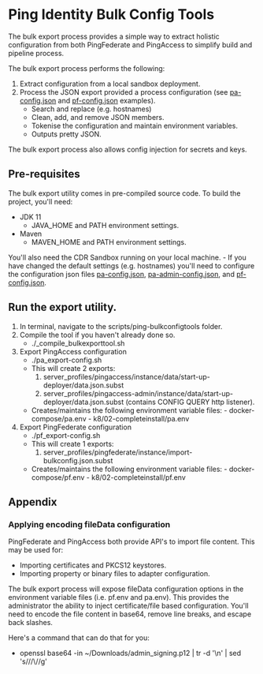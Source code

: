 # Ping Identity Bulk Config Tools

The bulk export process provides a simple way to extract holistic configuration from both PingFederate and PingAccess to simplify build and pipeline process.

The bulk export process performs the following:
1. Extract configuration from a local sandbox deployment.
2. Process the JSON export provided a process configuration (see [pa-config.json](pa-config.json) and [pf-config.json](pf-config.json) examples).
    - Search and replace (e.g. hostnames)
    - Clean, add, and remove JSON members.
    - Tokenise the configuration and maintain environment variables.
    - Outputs pretty JSON.

The bulk export process also allows config injection for secrets and keys.

## Pre-requisites

The bulk export utility comes in pre-compiled source code. To build the project, you'll need:
- JDK 11
    - JAVA_HOME and PATH environment settings.
- Maven
    - MAVEN_HOME and PATH environment settings.

You'll also need the CDR Sandbox running on your local machine.
    - If you have changed the default settings (e.g. hostnames) you'll need to configure the configuration json files [pa-config.json](pa-config.json), [pa-admin-config.json](pa-admin-config.json), and [pf-config.json](pf-config.json).

## Run the export utility.

1. In terminal, navigate to the scripts/ping-bulkconfigtools folder.
2. Compile the tool if you haven't already done so.
    - ./_compile_bulkexporttool.sh
3. Export PingAccess configuration
    - ./pa_export-config.sh
    - This will create 2 exports: 
        1) server_profiles/pingaccess/instance/data/start-up-deployer/data.json.subst
        2) server_profiles/pingaccess-admin/instance/data/start-up-deployer/data.json.subst (contains CONFIG QUERY http listener).
    - Creates/maintains the following environment variable files:
            - docker-compose/pa.env
            - k8/02-completeinstall/pa.env
4. Export PingFederate configuration
    - ./pf_export-config.sh
    - This will create 1 exports: 
        1) server_profiles/pingfederate/instance/import-bulkconfig.json.subst
    - Creates/maintains the following environment variable files:
            - docker-compose/pf.env
            - k8/02-completeinstall/pf.env

## Appendix

### Applying encoding fileData configuration

PingFederate and PingAccess both provide API's to import file content. This may be used for:
- Importing certificates and PKCS12 keystores.
- Importing property or binary files to adapter configuration.

The bulk export process will expose fileData configuration options in the environment variable files (i.e. pf.env and pa.env). This provides the administrator the ability to inject certificate/file based configuration. You'll need to encode the file content in base64, remove line breaks, and escape back slashes.

Here's a command that can do that for you:
- openssl base64 -in ~/Downloads/admin_signing.p12 | tr -d '\n' | sed 's/\//\\\//g'



